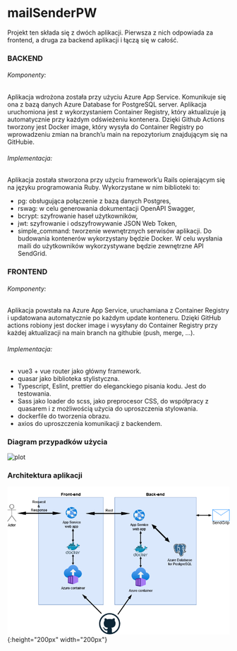 # mailSenderPW

Projekt ten składa się z dwóch aplikacji. Pierwsza z nich odpowiada za frontend, a druga za backend aplikacji i łączą się w całość.
### BACKEND 
###### Komponenty: 
Aplikacja wdrożona została przy użyciu Azure App Service. Komunikuje się ona z bazą danych Azure Database for PostgreSQL server. Aplikacja uruchomiona jest z wykorzystaniem Container Registry, który aktualizuje ją automatycznie przy każdym odświeżeniu kontenera. Dzięki Github Actions tworzony jest Docker image, który wysyła do Container Registry po wprowadzeniu zmian na branch’u main na repozytorium znajdującym się na GitHubie. 
###### Implementacja: 
Aplikacja została stworzona przy użyciu framework’u Rails opierającym się na języku programowania Ruby. Wykorzystane w nim biblioteki to: 
  - pg: obsługująca połączenie z bazą danych Postgres, 
  - rswag: w celu generowania dokumentacji OpenAPI Swagger, 
  - bcrypt: szyfrowanie haseł użytkowników,
  - jwt: szyfrowanie i odszyfrowywanie JSON Web Token,
  - simple_command: tworzenie wewnętrznych serwisów aplikacji. Do budowania kontenerów wykorzystany będzie Docker. W celu wysłania maili do użytkowników wykorzystywane będzie zewnętrzne API SendGrid.


### FRONTEND
###### Komponenty: 
Aplikacja powstała na Azure App Service, uruchamiana z Container Registry i updatowana automatycznie po każdym update konteneru. Dzięki GitHub actions robiony jest docker image i wysyłany do Container Registry przy każdej aktualizacji na main branch na githubie (push, merge, ...).
###### Implementacja:
  - vue3 + vue router jako główny framework. 
  - quasar jako biblioteka stylistyczna.
  - Typescript, Eslint, prettier do eleganckiego pisania kodu. Jest do testowania. 
  - Sass jako loader do scss, jako preprocesor CSS, do współpracy z quasarem i z możliwością użycia do uproszczenia stylowania. 
  - dockerfile do tworzenia obrazu.
  - axios do uproszczenia komunikacji z backendem.

### Diagram przypadków użycia
![plot](./images/diagram_przypadkow.png&s=200)

### Architektura aplikacji
![plot](./images/architektura.png){:height="200px" width="200px"}
